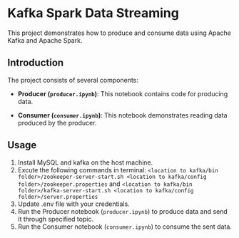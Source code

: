 # Kafka Spark Data Streaming

This project demonstrates how to produce and consume data using Apache Kafka and Apache Spark.

## Introduction

The project consists of several components:

- **Producer (`producer.ipynb`)**: This notebook contains code for producing data.

- **Consumer (`consumer.ipynb`)**: This notebook demonstrates reading data produced by the producer.


## Usage

1. Install MySQL and kafka on the host machine. 
2. Excute the following commands in terminal: `<location to kafka/bin folder>/zookeeper-server-start.sh <location to kafka/config folder>/zookeeper.properties` and `<location to kafka/bin folder>/kafka-server-start.sh <location to kafka/config folder>/server.properties`
3. Update .env file with your credentials.
4. Run the Producer notebook (`producer.ipynb`) to produce data and send it through specified topic.
5. Run the Consumer notebook (`consumer.ipynb`) to consume the sent data.

